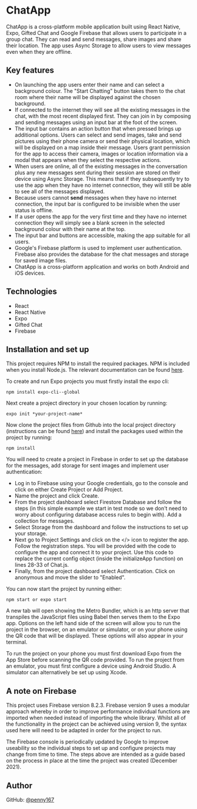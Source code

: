 # ChatApp

ChatApp is a cross-platform mobile application built using React Native, Expo, Gifted Chat and Google Firebase that allows users to participate in a group chat. They can read and send messages, share images and share their location. The app uses Async Storage to allow users to view messages even when they are offline.

## Key features

- On launching the app users enter their name and can select a background colour. The "Start Chatting" button takes them to the chat room where their name will be displayed against the chosen background.
- If connected to the internet they will see all the existing messages in the chat, with the most recent displayed first. They can join in by composing and sending messages using an input bar at the foot of the screen.
- The input bar contains an action button that when pressed brings up additional options. Users can select and send images, take and send pictures using their phone camera or send their physical location, which will be displayed on a map inside their message. Users grant permission for the app to access their camera, images or location information via a modal that appears when they select the respective actions.
- When users are online, all of the existing messages in the conversation plus any new messages sent during their session are stored on their device using Async Storage. This means that if they subsequently try to use the app when they have no internet connection, they will still be able to see all of the messages displayed. 
- Because users cannot **send** messages when they have no internet connection, the input bar is configured to be invisible when the user status is offline.
- If a user opens the app for the very first time and they have no internet connection they will simply see a blank screen in the selected background colour with their name at the top.
- The input bar and buttons are accessible, making the app suitable for all users.
- Google's Firebase platform is used to implement user authentication. Firebase also provides the database for the chat messages and storage for saved image files.
- ChatApp is a cross-platform application and works on both Android and iOS devices.

## Technologies

- React 
- React Native
- Expo 
- Gifted Chat
- Firebase 

## Installation and set up

This project requires NPM to install the required packages. NPM is included when you install Node.js. The relevant documentation can be found [here](https://nodejs.org/en/).

To create and run Expo projects you must firstly install the expo cli: 
```
npm install expo-cli--global
```
Next create a project directory in your chosen location by running: 
```
expo init *your-project-name*
```
Now clone the project files from Github into the local project directory (instructions can be found [here](https://docs.github.com/en/repositories/creating-and-managing-repositories/cloning-a-repository)) and install the packages used within the project by running:
```
npm install
``` 
You will need to create a project in Firebase in order to set up the database for the messages, add storage for sent images and implement user authentication: 
- Log in to Firebase using your Google credentials, go to the console and click on either Create Project or Add Project. 
- Name the project and click Create. 
- From the project dashboard select Firestore Database and follow the steps (in this simple example we start in test mode so we don't need to worry about configuring database access rules to begin with). Add a collection for messages. 
- Select Storage from the dashboard and follow the instructions to set up your storage.
- Next go to Project Settings and click on the </> icon to register the app. Follow the registration steps. You will be provided with the code to configure the app and connect it to your project. Use this code to replace the current config object (inside the initializeApp function) on lines 28-33 of Chat.js. 
- Finally, from the project dashboard select Authentication. Click on anonymous and move the slider to "Enabled".

You can now start the project by running either: 
```
npm start or expo start
```
A new tab will open showing the Metro Bundler, which is an http server that transpiles the JavaScript files using Babel then serves them to the Expo app. Options on the left hand side of the screen will allow you to run the project in the browser, on an emulator or simulator, or on your phone using the QR code that will be displayed. These options will also appear in your terminal. 

To run the project on your phone you must first download Expo from the App Store before scanning the QR code provided. To run the project from an emulator, you must first configure a device using Android Studio. A simulator can alternatively be set up using Xcode.

## A note on Firebase

This project uses Firebase version 8.2.3. Firebase version 9 uses a modular approach whereby in order to improve performance individual functions are imported when needed instead of importing the whole library. Whilst all of the functionality in the project can be achieved using version 9, the syntax used here will need to be adapted in order for the project to run.

The Firebase console is periodically updated by Google to improve useability so the individual steps to set up and configure projects may change from time to time. The steps above are intended as a guide based on the process in place at the time the project was created (December 2021).

## Author

GitHub: [@penny167](https://github.com/Penny167)